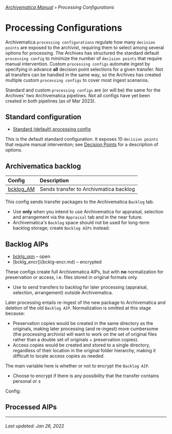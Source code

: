 ###### [Archivematica Manual](../README.md) `>` Processing Configurations

# Processing Configurations
Archivematica `processing configurations` regulate how many `decision points` are exposed to the archivist, requiring them to select among several options for processing. The Archives has structured the standard default `processing config` to minimize the number of `decision points` that require manual intervention. Custom `processing configs` automate ingest by specifying in advance **all** decision point selections for a given transfer. Not all transfers can be handled in the same way, so the Archives has created multiple custom `processing configs` to cover most ingest scenarios.

Standard and custom `processing configs` are (or will be) the same for the Archives' two Archivematica pipelines. Not all configs have yet been created in both pipelines (as of Mar 2023).

## Standard configuration
- [Standard (default) processing config](standard.md)

This is the default standard configuration. It exposes 10 `decision points` that require manual intervention; see [Decision Points](../ingest-guidelines/decisions-points.md) for a description of options.

## Archivematica backlog
| Config | Description |
|:---	   |:---         |
| [bcklog_AM](bcklg-am.md) | Sends transfer to Archivmatica backlog |

This config sends transfer packages to the Archivematica `Backlog` tab.
- Use **only** when you intend to use Archivematica for appraisal, selection and arrangement via the `Appraisal` tab and in the near future.
- Archivematica's `Backlog` space should not be used for long-term backlog storage; create `Backlog AIPs` instead.

## Backlog AIPs
- [bcklg_opn](bcklg-opn.md) – open
- [bcklg_encr])(bcklg-encr.md) – encrypted

These configs create full Archivematica AIPs, but with **no** normalization for preservation or access, i.e. files stored in original formats only.
- Use to send transfers to backlog for later processing (appraisal, selection, arrangement) outside Archivematica.

Later processing entails re-ingest of the new package to Archivematica and deletion of the old `Backlog AIP`. Normalization is omitted at this stage because:
- Preservation copies would be created in the same directory as the originals, making later processing (and re-ingest) more cumbersome (the processing archivist will want to work on the set of original files rather than a double set of originals + preservation copies).
- Access copies would be created and stored to a single directory, regardless of their location in the original folder hierarchy, making it difficult to locate access copies as needed.

The main variable here is whether or not to encrypt the `Backlog AIP`.
- Choose to encrypt if there is any possibility that the transfer contains personal or s

Config:
## Processed AIPs


---
###### Last updated: Jan 26, 2022
